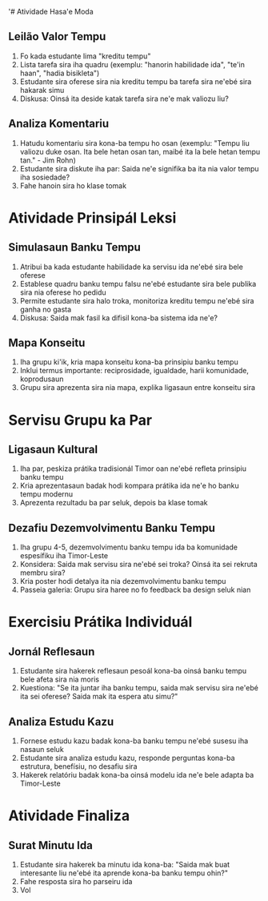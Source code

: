 '# Atividade Hasa'e Moda

## Leilão Valor Tempu
1. Fo kada estudante lima "kreditu tempu"
2. Lista tarefa sira iha quadru (exemplu: "hanorin habilidade ida", "te'in haan", "hadia bisikleta")
3. Estudante sira oferese sira nia kreditu tempu ba tarefa sira ne'ebé sira hakarak simu
4. Diskusa: Oinsá ita deside katak tarefa sira ne'e mak valiozu liu?

## Analiza Komentariu
1. Hatudu komentariu sira kona-ba tempu ho osan (exemplu: "Tempu liu valiozu duke osan. Ita bele hetan osan tan, maibé ita la bele hetan tempu tan." - Jim Rohn)
2. Estudante sira diskute iha par: Saida ne'e signifika ba ita nia valor tempu iha sosiedade?
3. Fahe hanoin sira ho klase tomak

# Atividade Prinsipál Leksi

## Simulasaun Banku Tempu
1. Atribui ba kada estudante habilidade ka servisu ida ne'ebé sira bele oferese
2. Establese quadru banku tempu falsu ne'ebé estudante sira bele publika sira nia oferese ho pedidu
3. Permite estudante sira halo troka, monitoriza kreditu tempu ne'ebé sira ganha no gasta
4. Diskusa: Saida mak fasil ka difisil kona-ba sistema ida ne'e?

## Mapa Konseitu 
1. Iha grupu ki'ik, kria mapa konseitu kona-ba prinsipiu banku tempu
2. Inklui termus importante: reciprosidade, igualdade, harii komunidade, koprodusaun
3. Grupu sira aprezenta sira nia mapa, explika ligasaun entre konseitu sira

# Servisu Grupu ka Par

## Ligasaun Kultural
1. Iha par, peskiza prátika tradisionál Timor oan ne'ebé refleta prinsipiu banku tempu
2. Kria aprezentasaun badak hodi kompara prátika ida ne'e ho banku tempu modernu
3. Aprezenta rezultadu ba par seluk, depois ba klase tomak

## Dezafiu Dezemvolvimentu Banku Tempu
1. Iha grupu 4-5, dezemvolvimentu banku tempu ida ba komunidade espesífiku iha Timor-Leste
2. Konsidera: Saida mak servisu sira ne'ebé sei troka? Oinsá ita sei rekruta membru sira?
3. Kria poster hodi detalya ita nia dezemvolvimentu banku tempu
4. Passeia galeria: Grupu sira haree no fo feedback ba design seluk nian

# Exercisiu Prátika Individuál

## Jornál Reflesaun
1. Estudante sira hakerek reflesaun pesoál kona-ba oinsá banku tempu bele afeta sira nia moris
2. Kuestiona: "Se ita juntar iha banku tempu, saida mak servisu sira ne'ebé ita sei oferese? Saida mak ita espera atu simu?"

## Analiza Estudu Kazu
1. Fornese estudu kazu badak kona-ba banku tempu ne'ebé susesu iha nasaun seluk
2. Estudante sira analiza estudu kazu, responde perguntas kona-ba estrutura, benefísiu, no desafiu sira
3. Hakerek relatóriu badak kona-ba oinsá modelu ida ne'e bele adapta ba Timor-Leste

# Atividade Finaliza

## Surat Minutu Ida
1. Estudante sira hakerek ba minutu ida kona-ba: "Saida mak buat interesante liu ne'ebé ita aprende kona-ba banku tempu ohin?"
2. Fahe resposta sira ho parseiru ida
3. Vol